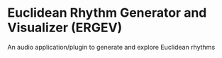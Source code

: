 # Euclidean Rhythm Generator and Visualizer (ERGEV)
An audio application/plugin to generate and explore Euclidean rhythms
